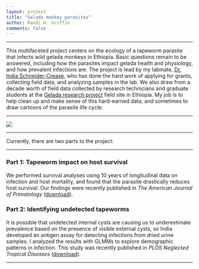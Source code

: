 ```yaml
---
layout: project
title: "Gelada monkey parasites"
author: Randi H. Griffin
comments: false
---
```

___

This multifaceted project centers on the ecology of a tapeworm parasite that infects wild gelada monkeys in Ethiopia. Basic questions remain to be answered, including how the parasites impact gelada health and physiology, and how prevalent infections are. The project is lead by my labmate, [Dr. India Schneider-Crease](http://faculty.washington.edu/nsmack/team/india-schneider-crease/), who has done the hard work of applying for grants, collecting field data, and analyzing samples in the lab. We also draw from a decade worth of field data collected by research technicians and graduate students at the <a target="_blank" href="https://sites.lsa.umich.edu/gelada/">Gelada research project</a> field site in Ethiopia. My job is to help clean up and make sense of this hard-earned data, and sometimes to draw cartoons of the parasite life cycle: 

___

![](https://i.imgur.com/paaLLtP.jpg)

___

Currently, there are two parts to the project:

___

### Part 1: Tapeworm impact on host survival

We performed survival analyses using 10 years of longitudinal data on infection and host mortality, and found that the parasite drastically reduces host survival. Our findings were recently published in *The American Journal of Primatology* ([download](https://rgriff23.github.io/assets/pdfs/Schneider-Crease_etal_2017b.pdf)). 

### Part 2: Identifying undetected tapeworms

It is possible that undetected internal cysts are causing us to underestimate prevalence based on the presence of visible external cysts, so India developed an antigen assay for detecting infections from dried urine samples. I analyzed the results with GLMMs to explore demographic patterns in infection. This study was recently published in *PLOS Neglected Tropical Diseases* ([download](https://rgriff23.github.io/assets/pdfs/Schneider-Crease_etal_2017a.pdf)). 

___
